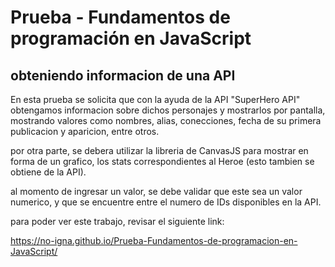 # Prueba - Fundamentos de programación en JavaScript

## obteniendo informacion de una API
En esta prueba se solicita que con la ayuda de la API "SuperHero API" obtengamos informacion sobre dichos personajes y mostrarlos por pantalla, mostrando valores como nombres, alias, conecciones, fecha de su primera publicacion y aparicion, entre otros.

por otra parte, se debera utilizar la libreria de CanvasJS para mostrar en forma de un grafico, los stats correspondientes al Heroe (esto tambien se obtiene de la API).

al momento de ingresar un valor, se debe validar que este sea un valor numerico, y que se encuentre entre el numero de IDs disponibles en la API.

para poder ver este trabajo, revisar el siguiente link:

https://no-igna.github.io/Prueba-Fundamentos-de-programacion-en-JavaScript/

